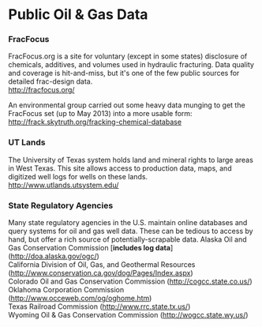 # Public Oil & Gas Data

### FracFocus
FracFocus.org is a site for voluntary (except in some states) disclosure of chemicals, additives, and volumes used in hydraulic fracturing. Data quality and coverage is hit-and-miss, but it's one of the few public sources for detailed frac-design data.  
http://fracfocus.org/  

An environmental group carried out some heavy data munging to get the FracFocus set (up to May 2013) into a more usable form:  
http://frack.skytruth.org/fracking-chemical-database  

### UT Lands
The University of Texas system holds land and mineral rights to large areas in West Texas. This site allows access to production data, maps, and digitized well logs for wells on these lands.  
http://www.utlands.utsystem.edu/  

### State Regulatory Agencies
Many state regulatory agencies in the U.S. maintain online databases and query systems for oil and gas well data. These can be tedious to access by hand, but offer a rich source of potentially-scrapable data.
Alaska Oil and Gas Conservation Commission [**includes log data**] (http://doa.alaska.gov/ogc/)  
California Division of Oil, Gas, and Geothermal Resources (http://www.conservation.ca.gov/dog/Pages/Index.aspx)  
Colorado Oil and Gas Conservation Commission (http://cogcc.state.co.us/)  
Oklahoma Corporation Commission (http://www.occeweb.com/og/oghome.htm)  
Texas Railroad Commission (http://www.rrc.state.tx.us/)  
Wyoming Oil & Gas Conservation Commission (http://wogcc.state.wy.us/)  
